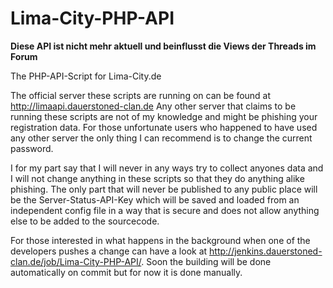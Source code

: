 Lima-City-PHP-API
=================

**Diese API ist nicht mehr aktuell und beinflusst die Views der Threads im Forum**

The PHP-API-Script for Lima-City.de

The official server these scripts are running on can be found at http://limaapi.dauerstoned-clan.de
Any other server that claims to be running these scripts are not of my knowledge and might be phishing your registration data.
For those unfortunate users who happened to have used any other server the only thing I can recommend is to change the current password.

I for my part say that I will never in any ways try to collect anyones data and I will not change anything in these scripts so that they do anything alike phishing.
The only part that will never be published to any public place will be the Server-Status-API-Key which will be saved and loaded from an independent config file in a way that is secure and does not allow anything else to be added to the sourcecode.

For those interested in what happens in the background when one of the developers pushes a change can have a look at http://jenkins.dauerstoned-clan.de/job/Lima-City-PHP-API/. Soon the building will be done automatically on commit but for now it is done manually.
